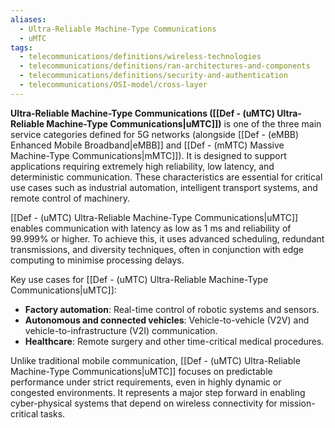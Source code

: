 ```yaml
---
aliases:
  - Ultra-Reliable Machine-Type Communications
  - uMTC
tags:
  - telecommunications/definitions/wireless-technologies
  - telecommunications/definitions/ran-architectures-and-components
  - telecommunications/definitions/security-and-authentication
  - telecommunications/OSI-model/cross-layer
---
```


**Ultra-Reliable Machine-Type Communications ([[Def - (uMTC) Ultra-Reliable Machine-Type Communications|uMTC]])** is one of the three main service categories defined for 5G networks (alongside [[Def - (eMBB) Enhanced Mobile Broadband|eMBB]] and [[Def - (mMTC) Massive Machine-Type Communications|mMTC]]). It is designed to support applications requiring extremely high reliability, low latency, and deterministic communication. These characteristics are essential for critical use cases such as industrial automation, intelligent transport systems, and remote control of machinery.

[[Def - (uMTC) Ultra-Reliable Machine-Type Communications|uMTC]] enables communication with latency as low as 1 ms and reliability of 99.999% or higher. To achieve this, it uses advanced scheduling, redundant transmissions, and diversity techniques, often in conjunction with edge computing to minimise processing delays.

Key use cases for [[Def - (uMTC) Ultra-Reliable Machine-Type Communications|uMTC]]:
- **Factory automation**: Real-time control of robotic systems and sensors.
- **Autonomous and connected vehicles**: Vehicle-to-vehicle (V2V) and vehicle-to-infrastructure (V2I) communication.
- **Healthcare**: Remote surgery and other time-critical medical procedures.

Unlike traditional mobile communication, [[Def - (uMTC) Ultra-Reliable Machine-Type Communications|uMTC]] focuses on predictable performance under strict requirements, even in highly dynamic or congested environments. It represents a major step forward in enabling cyber-physical systems that depend on wireless connectivity for mission-critical tasks.
